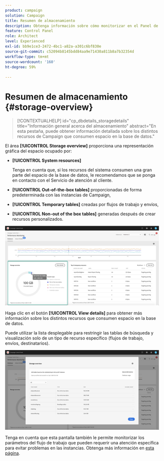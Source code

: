 ```yaml
---
product: campaign
solution: Campaign
title: Resumen de almacenamiento
description: Obtenga información sobre cómo monitorizar en el Panel de control de Campaign los distintos recursos de Campaign que consumen espacio en la base de datos en las instancias.
feature: Control Panel
role: Architect
level: Experienced
exl-id: bb9e1ce3-2472-4bc1-a82a-a301c6bf830e
source-git-commit: c52094b8145bdd84aa9e71430a811b8a7b32354d
workflow-type: tm+mt
source-wordcount: '160'
ht-degree: 59%

---
```


# Resumen de almacenamiento {#storage-overview}

>[!CONTEXTUALHELP]
>id="cp_dbdetails_storagedetails"
>title="Información general acerca del almacenamiento"
>abstract="En esta pestaña, puede obtener información detallada sobre los distintos recursos de Campaign que consumen espacio en la base de datos."

El área **[!UICONTROL Storage overview]** proporciona una representación gráfica del espacio ocupado por:

* **[!UICONTROL System resources]**

   Tenga en cuenta que, si los recursos del sistema consumen una gran parte del espacio de la base de datos, le recomendamos que se ponga en contacto con el Servicio de atención al cliente.

* **[!UICONTROL Out-of-the-box tables]** proporcionadas de forma predeterminada con las instancias de Campaign,
* **[!UICONTROL Temporary tables]** creadas por flujos de trabajo y envíos,
* **[!UICONTROL Non-out of the box tables]** generadas después de crear recursos personalizados.

![](assets/database-storage-overview.png)

Haga clic en el botón **[!UICONTROL View details]** para obtener más información sobre los distintos recursos que consumen espacio en la base de datos.

Puede utilizar la lista desplegable para restringir las tablas de búsqueda y visualización solo de un tipo de recurso específico (flujos de trabajo, envíos, destinatarios).

![](assets/database-storage-details.png)

Tenga en cuenta que esta pantalla también le permite monitorizar los parámetros del flujo de trabajo que pueden requerir una atención específica para evitar problemas en las instancias. Obtenga más información en [esta página](workflow-monitoring.md).
